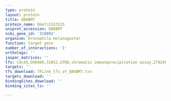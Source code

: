```yaml
---
type: protein
layout: protein
title: Q86BM7
protein_name: Dmel\CG33125
uniprot_accession: Q86BM7
ncbi_gene_id: '318892'
organism: Drosophila melanogaster
function: target gene
number_of_interactions: '1'
orthologs: ''
jaspar_matrices: ''
tfs: Cdc45,O96989,31052,GTRD,chromatin immunoprecipitation assay,27924024%5Buid%5D,No
targets: ''
tfs_download: TFLink_tfs_of_Q86BM7.tsv
targets_download: ''
bindingSites_download: ''
binding_sites_ls: ''

---
```

